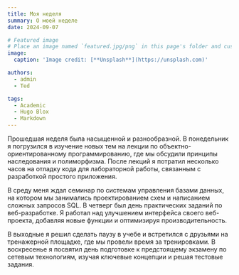 ```yaml
---
title: Моя неделя
summary: О моей неделе
date: 2024-09-07

# Featured image
# Place an image named `featured.jpg/png` in this page's folder and customize its options here.
image:
  caption: 'Image credit: [**Unsplash**](https://unsplash.com)'

authors:
  - admin
  - Ted

tags:
  - Academic
  - Hugo Blox
  - Markdown
---
```


Прошедшая неделя была насыщенной и разнообразной. В понедельник я погрузился в изучение новых тем на лекции по объектно-ориентированному программированию, где мы обсудили принципы наследования и полиморфизма. После лекций я потратил несколько часов на отладку кода для лабораторной работы, связанным с разработкой простого приложения.

В среду меня ждал семинар по системам управления базами данных, на котором мы занимались проектированием схем и написанием сложных запросов SQL. В четверг был день практических заданий по веб-разработке. Я работал над улучшением интерфейса своего веб-проекта, добавляя новые функции и оптимизируя производительность.

В выходные я решил сделать паузу в учебе и встретился с друзьями на тренажерной площадке, где мы провели время за тренировками. В воскресенье я посвятил день подготовке к предстоящему экзамену по сетевым технологиям, изучая ключевые концепции и решая тестовые задания.
